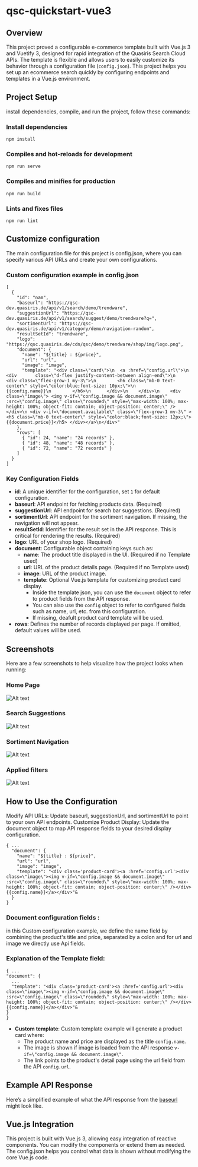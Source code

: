 # qsc-quickstart-vue3

## Overview
This project proved a configurable e-commerce template built with Vue.js 3 and Vuetify 3,
designed for rapid integration of the Quasiris Search Cloud APIs.
The template is flexible and allows users to easily customize its behavior through a configuration file (`config.json`).
This project helps you set up an ecommerce search quickly by configuring endpoints and templates in a Vue.js environment.

## Project Setup

install dependencies, compile, and run the project, follow these commands:

### Install dependencies
```
npm install
```

### Compiles and hot-reloads for development
```
npm run serve
```

### Compiles and minifies for production
```
npm run build
```

### Lints and fixes files
```
npm run lint
```

## Customize configuration

The main configuration file for this project is config.json, where you can specify various API URLs and create your own configurations.

### Custom configuration example in config.json

```
[
  {
    "id": "nam",
    "baseurl": "https://qsc-dev.quasiris.de/api/v1/search/demo/trendware",
    "suggestionUrl": "https://qsc-dev.quasiris.de/api/v1/search/suggest/demo/trendware?q=",
    "sortimentUrl": "https://qsc-dev.quasiris.de/api/v1/category/demo/navigation-random",
    "resultSetId": "trendware",
    "logo": "https://qsc.quasiris.de/cdn/qsc/demo/trendware/shop/img/logo.png",
    "document": {
      "name": "${title} : ${price}",
      "url": "url",
      "image": "image",
      "template": "<div class=\"card\">\n  <a :href=\"config.url\">\n    <div       class=\"d-flex justify-content-between align-end\">\n      <div class=\"flex-grow-1 my-3\">\n        <h6 class=\"mb-0 text-center\" style=\"color:blue;font-size: 10px;\">\n          {{config.name}}\n        </h6>\n      </div>\n    </div>\n    <div class=\"image\"> <img v-if=\"config.image && document.image\" :src=\"config.image\" class=\"rounded\" style=\"max-width: 100%; max-height: 100%; object-fit: contain; object-position: center;\" /> </div>\n <div v-if=\"document.available\" class=\"flex-grow-1 my-3\" ><h5 class=\"mb-0 text-center\" style=\"color:black;font-size: 12px;\">{{document.price}}</h5> </div></a>\n</div>"
    },
    "rows": [
      { "id": 24, "name": "24 records" },
      { "id": 48, "name": "48 records" },
      { "id": 72, "name": "72 records" }
    ]
  }
]
```

### Key Configuration Fields

- **id**: A unique identifier for the configuration, set `1`  for default configuration.
- **baseurl**: API endpoint for fetching products data. (Required)
- **suggestionUrl**: API endpoint for search bar suggestions. (Required)
- **sortimentUrl**: API endpoint for the sortiment navigation. If missing, the navigation will not appear.
- **resultSetId**: Identifier for the result set in the API response. This is critical for rendering the results. (Required)
- **logo**: URL of your shop logo. (Required)
- **document**: Configurable object containing keys such as:
  - **name**: The product title displayed in the UI. (Required if no Template used)
  - **url**: URL of the product details page. (Required if no Template used)
  - **image**: URL of the product image.
  - **template**: Optional Vue.js template for customizing product card display. 
    - Inside the template json, you can use the `document` object to refer to product fields from the API response.
    - You can also use the `config` object to refer to configured fields such as name, url, etc. from this configuration. 
    - If missing, deafult product card template will be used.
- **rows**: Defines the number of records displayed per page. If omitted, default values will be used.

## Screenshots

Here are a few screenshots to help visualize how the project looks when running:

### Home Page
![Alt text](src/assets/Screenshot1.png)
### Search Suggestions
![Alt text](src/assets/Screenshot2.png)
### Sortiment Navigation
![Alt text](src/assets/Screenshot4.png)
### Applied filters 
![Alt text](src/assets/Screenshot3.png)

## How to Use the Configuration

Modify API URLs: Update baseurl, suggestionUrl, and sortimentUrl to point to your own API endpoints.
Customize Product Display: Update the document object to map API response fields to your desired display configuration.

```
{ ...
  "document": {
    "name": "${title} : ${price}",
    "url": "url",
    "image": "image",
    "template": "<div class='product-card'><a :href='config.url'><div class=\"image\"><img v-if=\"config.image && document.image\" :src=\"config.image\" class=\"rounded\" style=\"max-width: 100%; max-height: 100%; object-fit: contain; object-position: center;\" /></div>{{config.name}}</a></div>"&
  }
}
```
### Document configuration fields :

in this Custom configuration example, we define the name field by combining the product's title and price, separated by a colon and for url and image we directly use Api fields.

### Explanation of the Template field:

  ```
{ ...
  "document": {
    ...
    "template": "<div class='product-card'><a :href='config.url'><div class=\"image\"><img v-if=\"config.image && document.image\" :src=\"config.image\" class=\"rounded\" style=\"max-width: 100%; max-height: 100%; object-fit: contain; object-position: center;\" /></div>{{config.name}}</a></div>"&
  }
}
```
- **Custom template**: Custom template example will generate a product card where:
    - The product name and price are displayed as the title `config.name`.
    - The image is shown if image is loaded from the API response `v-if=\"config.image && document.image\"`.
    - The link points to the product's detail page using the url field from the API `config.url`.

## Example API Response

Here’s a simplified example of what the API response from the [baseurl](https://qsc-dev.quasiris.de/api/v1/search/demo/trendware) might look like.

## Vue.js Integration

This project is built with Vue.js 3, allowing easy integration of reactive components.
You can modify the components or extend them as needed. The config.json helps you 
control what data is shown without modifying the core Vue.js code.